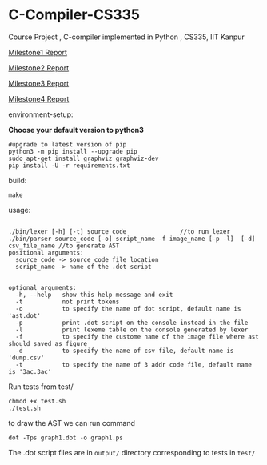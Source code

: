# C-Compiler-CS335
Course Project , C-compiler implemented in Python , CS335, IIT Kanpur
<br>
<!-- [Milestone1 Report (Latex)](https://github.com/RohitRanjangit/C-Compiler-CS335/blob/main/Documentation/CS335_Project_Milestone1.pdf) -->

[Milestone1 Report](reports/CS335_Project_Milestone1.pdf)

[Milestone2 Report](reports/CS335_Project_Milestone2.pdf)

[Milestone3 Report](reports/CS335_Project_Milestone3.pdf)

[Milestone4 Report](reports/CS335_Project_Milestone4.pdf)

environment-setup:

**Choose your default version to python3**
```
#upgrade to latest version of pip
python3 -m pip install --upgrade pip
sudo apt-get install graphviz graphviz-dev
pip install -U -r requirements.txt
```


build: 
```
make
```

usage:
```

./bin/lexer [-h] [-t] source_code               //to run lexer
./bin/parser source_code [-o] script_name -f image_name [-p -l]  [-d] csv_file_name //to generate AST
positional arguments:
  source_code -> source code file location
  script_name -> name of the .dot script
  

optional arguments:
  -h, --help   show this help message and exit
  -t           not print tokens
  -o           to specify the name of dot script, default name is 'ast.dot'
  -p           print .dot script on the console instead in the file
  -l           print lexeme table on the console generated by lexer
  -f           to specify the custome name of the image file where ast should saved as figure
  -d           to specify the name of csv file, default name is 'dump.csv'
  -t           to specify the name of 3 addr code file, default name is '3ac.3ac'
```

Run tests from test/
```
chmod +x test.sh
./test.sh
```

to draw the AST
we can run command
```
dot -Tps graph1.dot -o graph1.ps
```
The .dot script files are in `output/` directory corresponding to tests in `test/`
